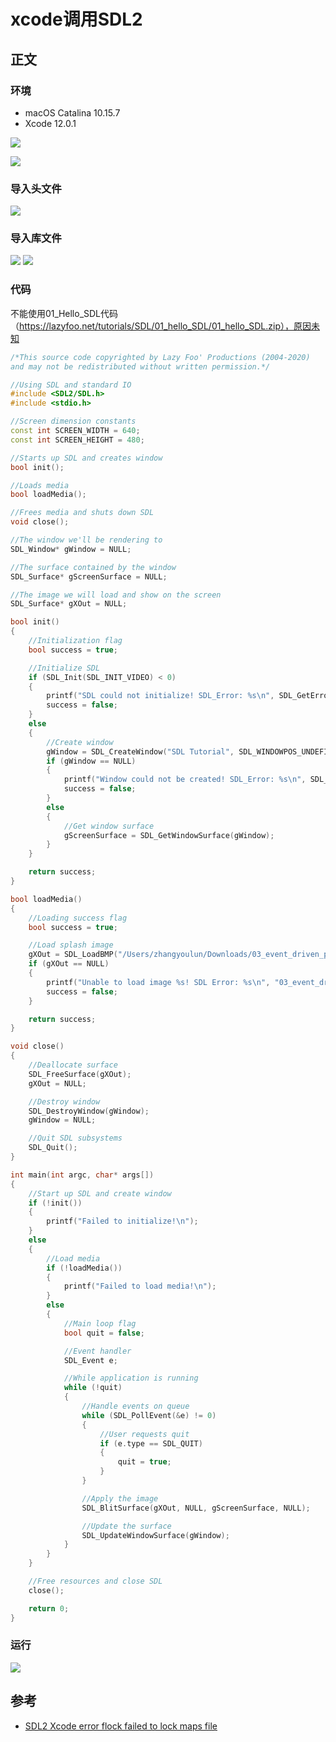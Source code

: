 # xcode调用SDL2

## 正文

### 环境

- macOS Catalina 10.15.7
- Xcode 12.0.1

![](/static/images/2010/p015.png)

![](/static/images/2010/p014.png)

### 导入头文件

![](/static/images/2010/p010.png)

### 导入库文件

![](/static/images/2010/p011.png)
![](/static/images/2010/p012.png)

### 代码

不能使用01_Hello_SDL代码（https://lazyfoo.net/tutorials/SDL/01_hello_SDL/01_hello_SDL.zip），原因未知

```cpp
/*This source code copyrighted by Lazy Foo' Productions (2004-2020)
and may not be redistributed without written permission.*/

//Using SDL and standard IO
#include <SDL2/SDL.h>
#include <stdio.h>

//Screen dimension constants
const int SCREEN_WIDTH = 640;
const int SCREEN_HEIGHT = 480;

//Starts up SDL and creates window
bool init();

//Loads media
bool loadMedia();

//Frees media and shuts down SDL
void close();

//The window we'll be rendering to
SDL_Window* gWindow = NULL;

//The surface contained by the window
SDL_Surface* gScreenSurface = NULL;

//The image we will load and show on the screen
SDL_Surface* gXOut = NULL;

bool init()
{
    //Initialization flag
    bool success = true;

    //Initialize SDL
    if (SDL_Init(SDL_INIT_VIDEO) < 0)
    {
        printf("SDL could not initialize! SDL_Error: %s\n", SDL_GetError());
        success = false;
    }
    else
    {
        //Create window
        gWindow = SDL_CreateWindow("SDL Tutorial", SDL_WINDOWPOS_UNDEFINED, SDL_WINDOWPOS_UNDEFINED, SCREEN_WIDTH, SCREEN_HEIGHT, SDL_WINDOW_SHOWN);
        if (gWindow == NULL)
        {
            printf("Window could not be created! SDL_Error: %s\n", SDL_GetError());
            success = false;
        }
        else
        {
            //Get window surface
            gScreenSurface = SDL_GetWindowSurface(gWindow);
        }
    }

    return success;
}

bool loadMedia()
{
    //Loading success flag
    bool success = true;

    //Load splash image
    gXOut = SDL_LoadBMP("/Users/zhangyoulun/Downloads/03_event_driven_programming/x.bmp");
    if (gXOut == NULL)
    {
        printf("Unable to load image %s! SDL Error: %s\n", "03_event_driven_programming/x.bmp", SDL_GetError());
        success = false;
    }

    return success;
}

void close()
{
    //Deallocate surface
    SDL_FreeSurface(gXOut);
    gXOut = NULL;

    //Destroy window
    SDL_DestroyWindow(gWindow);
    gWindow = NULL;

    //Quit SDL subsystems
    SDL_Quit();
}

int main(int argc, char* args[])
{
    //Start up SDL and create window
    if (!init())
    {
        printf("Failed to initialize!\n");
    }
    else
    {
        //Load media
        if (!loadMedia())
        {
            printf("Failed to load media!\n");
        }
        else
        {
            //Main loop flag
            bool quit = false;

            //Event handler
            SDL_Event e;

            //While application is running
            while (!quit)
            {
                //Handle events on queue
                while (SDL_PollEvent(&e) != 0)
                {
                    //User requests quit
                    if (e.type == SDL_QUIT)
                    {
                        quit = true;
                    }
                }

                //Apply the image
                SDL_BlitSurface(gXOut, NULL, gScreenSurface, NULL);

                //Update the surface
                SDL_UpdateWindowSurface(gWindow);
            }
        }
    }

    //Free resources and close SDL
    close();

    return 0;
}
```

### 运行

![](/static/images/2010/p013.png)

## 参考

- [SDL2 Xcode error flock failed to lock maps file](https://discourse.libsdl.org/t/sdl2-xcode-error-flock-failed-to-lock-maps-file/27940)

